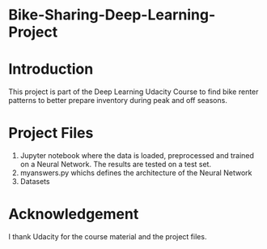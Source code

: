 # Bike-Sharing-Deep-Learning-Project

# Introduction
This project is part of the Deep Learning Udacity Course to find bike renter patterns to better prepare inventory during peak and off seasons.

# Project Files
1. Jupyter notebook where the data is loaded, preprocessed and trained on a Neural Network. The results are tested on a test set.
2. myanswers.py whichs defines the architecture of the Neural Network
3. Datasets

# Acknowledgement
I thank Udacity for the course material and the project files. 
